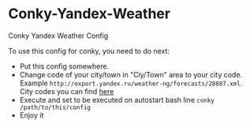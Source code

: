 Conky-Yandex-Weather
====================

Conky Yandex Weather Config

To use this config for conky, you need to do next:
* Put this config somewhere.
* Change code of your city/town in "Ciy/Town" area to your city code. Example `http://export.yandex.ru/weather-ng/forecasts/28807.xml`. City codes you can find [here](https://pogoda.yandex.ru/static/cities.xml)
* Execute and set to be executed on autostart bash line `conky /path/to/this/config`
* Enjoy it


